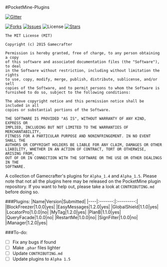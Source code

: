 #PocketMine-Plugins

[![Gitter](https://badges.gitter.im/Join%20Chat.svg)](https://gitter.im/Gamecrafter/PocketMine-Plugins?utm_source=badge&utm_medium=badge&utm_campaign=pr-badge&utm_content=badge)

[![Forks](https://img.shields.io/github/forks/Gamecrafter/PocketMine-Plugins.svg)](https://github.com/Gamecrafter/PocketMine-Plugins/network)
[![Issues](http://img.shields.io/github/issues-raw/Gamecrafter/PocketMine-Plugins.svg)](https://github.com/Gamecrafter/PocketMine-Plugins/issues)
![License](https://img.shields.io/badge/license-MIT-red.svg)
[![Stars](https://img.shields.io/github/stars/Gamecrafter/PocketMine-Plugins.svg)](https://github.com/Gamecrafter/PocketMine-Plugins/stargazers)

```
The MIT License (MIT)

Copyright (c) 2015 Gamecrafter

Permission is hereby granted, free of charge, to any person obtaining a copy
of this software and associated documentation files (the "Software"), to deal
in the Software without restriction, including without limitation the rights
to use, copy, modify, merge, publish, distribute, sublicense, and/or sell
copies of the Software, and to permit persons to whom the Software is
furnished to do so, subject to the following conditions:

The above copyright notice and this permission notice shall be included in all
copies or substantial portions of the Software.

THE SOFTWARE IS PROVIDED "AS IS", WITHOUT WARRANTY OF ANY KIND, EXPRESS OR
IMPLIED, INCLUDING BUT NOT LIMITED TO THE WARRANTIES OF MERCHANTABILITY,
FITNESS FOR A PARTICULAR PURPOSE AND NONINFRINGEMENT. IN NO EVENT SHALL THE
AUTHORS OR COPYRIGHT HOLDERS BE LIABLE FOR ANY CLAIM, DAMAGES OR OTHER
LIABILITY, WHETHER IN AN ACTION OF CONTRACT, TORT OR OTHERWISE, ARISING FROM,
OUT OF OR IN CONNECTION WITH THE SOFTWARE OR THE USE OR OTHER DEALINGS IN THE
SOFTWARE.
```

A collection of Gamecrafter's plugins for `Alpha_1.4` and `Alpha_1.5`. Please note that not all the plugins here may be
released on the PocketMine plugin repository. If you want to help out, please take a look at `CONTRIBUTING.md` before doing
so.

###Plugins:
|Name|Version|Submitted|
|----|:-------:|:---------:|
|BlockFreezer|1.0.0|yes|
|EasyMessages|1.2.0|yes|
|GlobalShield|1.1.0|yes|
|LocatorPro|1.0.0|no|
|MyTag|1.2.0|yes|
|PlanB|1.1.0|yes|
|QueryFacade|1.0.0|no|
|RestartMe|1.0.0|no|
|SignFilter|1.0.0|no|
|iManager|1.2.0|yes|

###To-do:
- [ ] Fix any bugs if found
- [ ] Make `.phar` files lighter
- [ ] Update `CONTRIBUTING.md`
- [ ] Update plugins to `Alpha 1.5`
